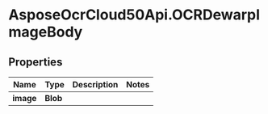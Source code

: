 # AsposeOcrCloud50Api.OCRDewarpImageBody

## Properties

Name | Type | Description | Notes
------------ | ------------- | ------------- | -------------
**image** | **Blob** |  | 


